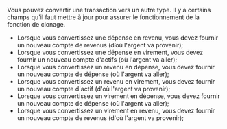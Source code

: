 Vous pouvez convertir une transaction vers un autre type. Il y a certains champs qu'il faut mettre à jour pour assurer le fonctionnement de la fonction de clonage.

* Lorsque vous convertissez une dépense en revenu, vous devez fournir un nouveau compte de revenus (d’où l'argent va provenir);
* Lorsque vous convertissez une dépense en virement, vous devez fournir un nouveau compte d'actifs (où l'argent va aller);
* Lorsque vous convertissez un revenu en dépense, vous devez fournir un nouveau compte de dépense (où l'argent va aller);
* Lorsque vous convertissez un revenu en virement, vous devez fournir un nouveau compte d'actif (d'où l'argent va provenir);
* Lorsque vous convertissez un virement en dépense, vous devez fournir un nouveau compte de dépense (où l'argent va aller);
* Lorsque vous convertissez un virement en revenu, vous devez fournir un nouveau compte de revenus (d'où l'argent va provenir);